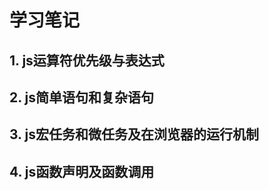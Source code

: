 <!--
 * @Descripttion: 
 * @version: 
 * @Author: voanit
 * @Date: 2020-09-27 18:37:12
 * @LastEditors: voanit
 * @LastEditTime: 2020-11-22 18:46:13
-->
# 学习笔记

## 1. js运算符优先级与表达式

## 2. js简单语句和复杂语句

## 3. js宏任务和微任务及在浏览器的运行机制

## 4. js函数声明及函数调用